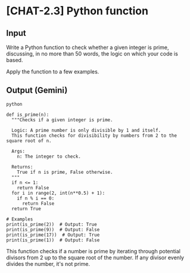 # [CHAT-2.3] Python function

## Input

Write a Python function to check whether a given integer is prime, discussing, in no more than 50 words, the logic on which your code is based.

Apply the function to a few examples. 

## Output (Gemini)

```
python

def is_prime(n):
  """Checks if a given integer is prime.

  Logic: A prime number is only divisible by 1 and itself. 
  This function checks for divisibility by numbers from 2 to the square root of n.

  Args:
    n: The integer to check.

  Returns:
    True if n is prime, False otherwise.
  """
  if n <= 1:
    return False
  for i in range(2, int(n**0.5) + 1):
    if n % i == 0:
      return False
  return True

# Examples
print(is_prime(2))  # Output: True
print(is_prime(9))  # Output: False
print(is_prime(17))  # Output: True
print(is_prime(1))  # Output: False 
```

This function checks if a number is prime by iterating through potential divisors from 2 up to the square root of the number. If any divisor evenly divides the number, it's not prime.
